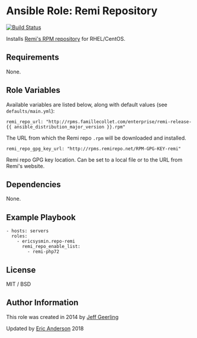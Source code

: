 # Ansible Role: Remi Repository

[![Build Status](https://travis-ci.org/ericsysmin/ansible-role-repo-remi.svg?branch=master)](https://travis-ci.org/ericsysmin/ansible-role-repo-remi)

Installs [Remi's RPM repository](http://rpms.famillecollet.com/) for RHEL/CentOS.

## Requirements

None.

## Role Variables

Available variables are listed below, along with default values (see `defaults/main.yml`):

    remi_repo_url: "http://rpms.famillecollet.com/enterprise/remi-release-{{ ansible_distribution_major_version }}.rpm"

The URL from which the Remi repo `.rpm` will be downloaded and installed.

    remi_repo_gpg_key_url: "http://rpms.remirepo.net/RPM-GPG-KEY-remi"

Remi repo GPG key location. Can be set to a local file or to the URL from Remi's website.

## Dependencies

None.

## Example Playbook

    - hosts: servers
      roles:
        - ericsysmin.repo-remi
          remi_repo_enable_list:
            - remi-php72

## License

MIT / BSD

## Author Information

This role was created in 2014 by [Jeff Geerling](https://www.jeffgeerling.com/)

Updated by [Eric Anderson](https://ericsysmin.com/) 2018
